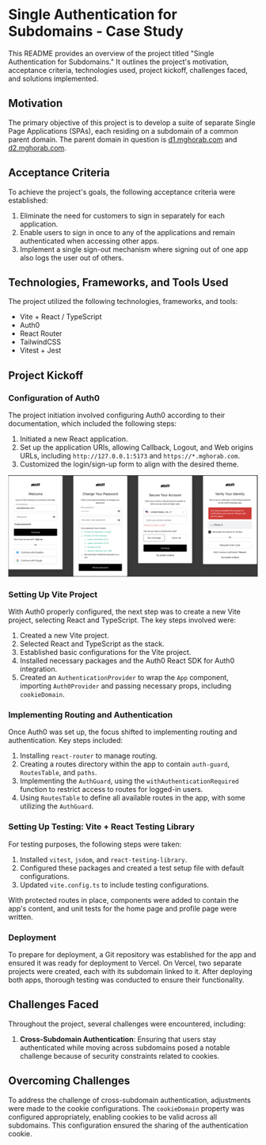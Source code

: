 # Single Authentication for Subdomains - Case Study

This README provides an overview of the project titled "Single Authentication for Subdomains." It outlines the project's motivation, acceptance criteria, technologies used, project kickoff, challenges faced, and solutions implemented.

## Motivation

The primary objective of this project is to develop a suite of separate Single Page Applications (SPAs), each residing on a subdomain of a common parent domain. The parent domain in question is [d1.mghorab.com](https://d1.mghorab.com) and [d2.mghorab.com](https://d2.mghorab.com).

## Acceptance Criteria

To achieve the project's goals, the following acceptance criteria were established:

1. Eliminate the need for customers to sign in separately for each application.
2. Enable users to sign in once to any of the applications and remain authenticated when accessing other apps.
3. Implement a single sign-out mechanism where signing out of one app also logs the user out of others.

## Technologies, Frameworks, and Tools Used

The project utilized the following technologies, frameworks, and tools:

- Vite + React / TypeScript
- Auth0
- React Router
- TailwindCSS
- Vitest + Jest

## Project Kickoff

### Configuration of Auth0

The project initiation involved configuring Auth0 according to their documentation, which included the following steps:

1. Initiated a new React application.
2. Set up the application URIs, allowing Callback, Logout, and Web origins URLs, including `http://127.0.0.1:5173` and `https://*.mghorab.com`.
3. Customized the login/sign-up form to align with the desired theme.

![Custom Forms](./src/images/custom-forms.png)

### Setting Up Vite Project

With Auth0 properly configured, the next step was to create a new Vite project, selecting React and TypeScript. The key steps involved were:

1. Created a new Vite project.
2. Selected React and TypeScript as the stack.
3. Established basic configurations for the Vite project.
4. Installed necessary packages and the Auth0 React SDK for Auth0 integration.
5. Created an `AuthenticationProvider` to wrap the `App` component, importing `Auth0Provider` and passing necessary props, including `cookieDomain`.

### Implementing Routing and Authentication

Once Auth0 was set up, the focus shifted to implementing routing and authentication. Key steps included:

1. Installing `react-router` to manage routing.
2. Creating a routes directory within the app to contain `auth-guard`, `RoutesTable`, and `paths`.
3. Implementing the `AuthGuard`, using the `withAuthenticationRequired` function to restrict access to routes for logged-in users.
4. Using `RoutesTable` to define all available routes in the app, with some utilizing the `AuthGuard`.

### Setting Up Testing: Vite + React Testing Library

For testing purposes, the following steps were taken:

1. Installed `vitest`, `jsdom`, and `react-testing-library`.
2. Configured these packages and created a test setup file with default configurations.
3. Updated `vite.config.ts` to include testing configurations.

With protected routes in place, components were added to contain the app's content, and unit tests for the home page and profile page were written.

### Deployment

To prepare for deployment, a Git repository was established for the app and ensured it was ready for deployment to Vercel. On Vercel, two separate projects were created, each with its subdomain linked to it. After deploying both apps, thorough testing was conducted to ensure their functionality.

## Challenges Faced

Throughout the project, several challenges were encountered, including:

1. **Cross-Subdomain Authentication**: Ensuring that users stay authenticated while moving across subdomains posed a notable challenge because of security constraints related to cookies.

## Overcoming Challenges

To address the challenge of cross-subdomain authentication, adjustments were made to the cookie configurations. The `cookieDomain` property was configured appropriately, enabling cookies to be valid across all subdomains. This configuration ensured the sharing of the authentication cookie.
